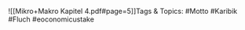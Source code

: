 
![[Mikro+Makro Kapitel 4.pdf#page=5]]Tags & Topics:
   #Motto
   #Karibik
   #Fluch
   #eoconomicustake